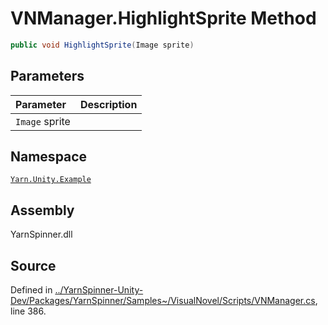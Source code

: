 # VNManager.HighlightSprite Method


```csharp
public void HighlightSprite(Image sprite)
```

## Parameters
|Parameter|Description|
|:---|:---|
|`Image` sprite||


## Namespace
[`Yarn.Unity.Example`](/api/csharp/yarn.unity.example/README.md)

## Assembly
YarnSpinner.dll

## Source
Defined in [../YarnSpinner-Unity-Dev/Packages/YarnSpinner/Samples~/VisualNovel/Scripts/VNManager.cs](https://github.com/YarnSpinnerTool/YarnSpinner-Unity//blob/develop/Samples~/VisualNovel/Scripts/VNManager.cs#L386), line 386.
